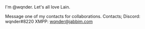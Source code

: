 I'm @wqnder.
Let's all love Lain.

Message one of my contacts for collaborations.
Contacts;
Discord: wqnder#8220
XMPP: wqnder@jabbim.com

